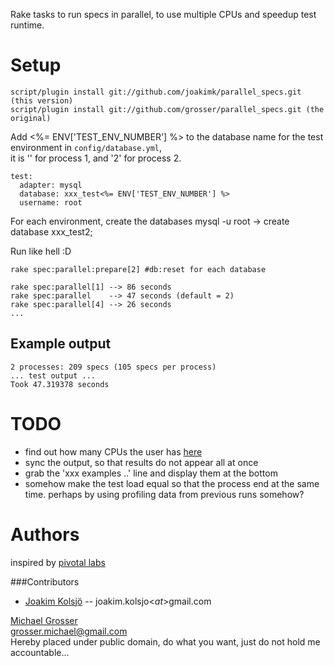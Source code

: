Rake tasks to run specs in parallel, to use multiple CPUs and speedup test runtime.

Setup
=====

    script/plugin install git://github.com/joakimk/parallel_specs.git (this version)
    script/plugin install git://github.com/grosser/parallel_specs.git (the original)

Add <%= ENV['TEST_ENV_NUMBER'] %> to the database name for the test environment in `config/database.yml`,  
it is '' for process 1, and '2' for process 2.

    test:
      adapter: mysql
      database: xxx_test<%= ENV['TEST_ENV_NUMBER'] %>
      username: root

For each environment, create the databases
    mysql -u root -> create database xxx_test2;

Run like hell :D  

    rake spec:parallel:prepare[2] #db:reset for each database

    rake spec:parallel[1] --> 86 seconds
    rake spec:parallel    --> 47 seconds (default = 2)
    rake spec:parallel[4] --> 26 seconds
    ...

Example output
--------------

    2 processes: 209 specs (105 specs per process)
    ... test output ...
    Took 47.319378 seconds

TODO
====
 - find out how many CPUs the user has [here](http://stackoverflow.com/questions/891537/ruby-detect-number-of-cpus-installed)
 - sync the output, so that results do not appear all at once
 - grab the 'xxx examples ..' line and display them at the bottom
 - somehow make the test load equal so that the process end at the same time. perhaps by using profiling data from previous runs somehow?

Authors
=======
inspired by [pivotal labs](http://pivotallabs.com/users/miked/blog/articles/849-parallelize-your-rspec-suite)

###Contributors
 - [Joakim Kolsjö](http://www.rubyblocks.se) -- joakim.kolsjo<$at$>gmail.com

[Michael Grosser](http://pragmatig.wordpress.com)  
grosser.michael@gmail.com  
Hereby placed under public domain, do what you want, just do not hold me accountable...
